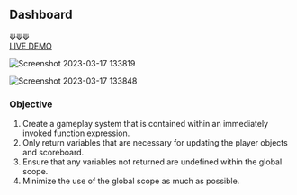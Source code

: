 ## Dashboard

⟱⟱⟱
<br />
[LIVE DEMO](https://acdeguia.github.io/tic-tac-toe)

![Screenshot 2023-03-17 133819](https://user-images.githubusercontent.com/67185278/225821783-59be7339-8603-44d0-bfc6-6c690434698d.png)

![Screenshot 2023-03-17 133848](https://user-images.githubusercontent.com/67185278/225821788-730b2bc0-cb48-48f5-a705-e0e9b4ed6170.png)

### Objective
1. Create a gameplay system that is contained within an immediately invoked function expression.
2. Only return variables that are necessary for updating the player objects and scoreboard.
3. Ensure that any variables not returned are undefined within the global scope.
4. Minimize the use of the global scope as much as possible.
